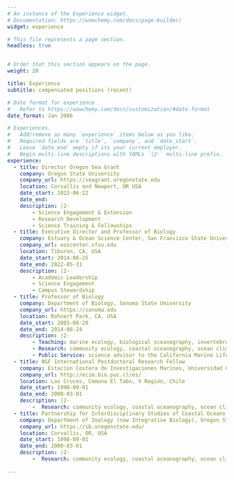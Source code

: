 ```yaml
---
# An instance of the Experience widget.
# Documentation: https://wowchemy.com/docs/page-builder/
widget: experience

# This file represents a page section.
headless: true


# Order that this section appears on the page.
weight: 20

title: Experience
subtitle: compensated positions (recent)

# Date format for experience
#   Refer to https://wowchemy.com/docs/customization/#date-format
date_format: Jan 2006

# Experiences.
#   Add/remove as many `experience` items below as you like.
#   Required fields are `title`, `company`, and `date_start`.
#   Leave `date_end` empty if its your current employer.
#   Begin multi-line descriptions with YAMLs `|2-` multi-line prefix.
experience:
  - title: Director Oregon Sea Grant
    company: Oregon State University
    company_url: https://seagrant.oregonstate.edu
    location: Corvallis and Newport, OR USA
    date_start: 2022-06-22
    date_end: 
    description: |2-
        - Science Engagement & Extension
        - Research Development
        - Science Training & Fellowships 
  - title: Executive Director and Professor of Biology
    company: Estuary & Ocean Science Center, San Francisco State University
    company_url: eoscenter.sfsu.edu
    location: Tiburon, CA, USA
    date_start: 2014-08-25
    date_end: 2022-05-31
    description: |2-
        - Academic Leadership 
        - Science Engagement
        - Campus Stewardship
  - title: Professor of Biology
    company: Department of Biology, Sonoma State University
    company_url: https://sonoma.edu
    location: Rohnert Park, CA, USA
    date_start: 2003-08-20
    date_end: 2014-08-24
    description: |2-
        - Teaching: marine ecology, biological oceanography, invertebrate biology, introductory biology, marine botany, and advanced data analysis
        - Research: community ecology, coastal oceanography, ocean climate change, conservation
        - Public Service: science advisor to the California Marine Life Protection Act Initiative and the Ocean Protection Council
  - title: NSF International Postdoctoral Research Fellow 
    company: Estacíon Costera de Investigaciones Marinas, Universidad Católica de Chile
    company_url: http://ecim.bio.puc.cl/es/
    location: Las Cruces, Comuna El Tabo, V Región, Chile
    date_start: 1998-09-01
    date_end: 2000-03-01
    description: |2-
        -  Research: community ecology, coastal oceanography, ocean climate change, conservation
  - title: Partnership for Interdisciplinary Studies of Coastal Oceans Postdoctoral Research Associate 
    company: Department of Zoology (now Integrative Biology), Oregon State University
    company_url: https://ib.oregonstate.edu/
    location: Corvallis, OR, USA
    date_start: 1998-09-01
    date_end: 2000-03-01
    description: |2-
        -  Research: community ecology, coastal oceanography, ocean climate change, conservation
        
---
```

